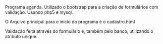 Programa agenda.
Utilizado o bootstrap para a criação de formulãrios com validação.
Usando php5 e mysql.

O Arquivo principal para o inicio do programa é o cadastro.html

Validação feita através do formulário e, também pelo banco, utilizando o atributo unique.



